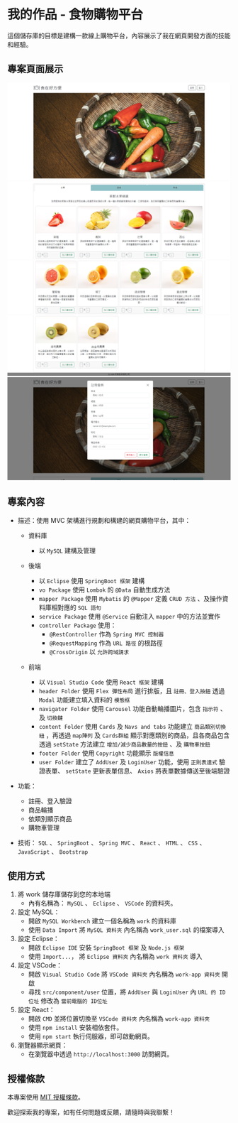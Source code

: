 # 我的作品 - 食物購物平台

這個儲存庫的目標是建構一款線上購物平台，內容展示了我在網頁開發方面的技能和經驗。

## 專案頁面展示
![示例圖片1](./showImages/ReactApp_01.png)
![示例圖片2](./showImages/ReactApp_02.png)
![示例圖片3](./showImages/ReactApp_03.png)
![示例圖片4](./showImages/ReactApp_04.png)
![示例圖片5](./showImages/ReactApp_05.png)

## 專案內容

- 描述：使用 MVC 架構進行規劃和構建的網頁購物平台，其中：

  - 資料庫
    - 以 `MySQL` 建構及管理
  
  - 後端
    - 以 `Eclipse` 使用 `SpringBoot 框架` 建構
    - `vo Package` 使用 `Lombok` 的 `@Data` 自動生成方法
    - `mapper Package` 使用 `Mybatis` 的 `@Mapper` 定義 `CRUD 方法` 、及操作資料庫相對應的 `SQL 語句`
    - `service Package` 使用 `@Service` 自動注入 `mapper` 中的方法並實作
    - `controller Package` 使用：
      - `@RestController` 作為 `Spring MVC 控制器`
      - `@RequestMapping` 作為 `URL 路徑` 的根路徑
      - `@CrossOrigin` 以 `允許跨域請求`
  
  - 前端
    - 以 `Visual Studio Code` 使用 `React 框架` 建構
    - `header Folder` 使用 `Flex 彈性布局` 進行排版，且 `註冊、登入按鈕` 透過 `Modal` 功能建立填入資料的 `模態框`
    - `navigater Folder` 使用 `Carousel` 功能自動輪播圖片，包含 `指示符` 、及 `切換鍵`
    - `content Folder` 使用 `Cards` 及 `Navs and tabs` 功能建立 `商品類別切換紐` ，再透過 `map陣列` 及 `Cards群組` 顯示對應類別的商品，且各商品包含透過 `setState` 方法建立 `增加/減少商品數量的按鈕` 、及 `購物車按鈕`
    - `footer Folder` 使用 `Copyright` 功能顯示 `版權信息`
    - `user Folder` 建立了 `AddUser` 及 `LoginUser` 功能，使用 `正則表達式` 驗證表單、 `setState` 更新表單信息、 `Axios` 將表單數據傳送至後端驗證
    
- 功能：
  - 註冊、登入驗證
  - 商品輪播
  - 依類別顯示商品
  - 購物車管理

- 技術： `SQL` 、 `SpringBoot` 、 `Spring MVC` 、 `React` 、 `HTML` 、 `CSS` 、 `JavaScript` 、 `Bootstrap`

## 使用方式
1. 將 work 儲存庫儲存到您的本地端
   - 內有名稱為： `MySQL` 、 `Eclipse` 、 `VSCode` 的資料夾。
2. 設定 MySQL：
   - 開啟 `MySQL Workbench` 建立一個名稱為 `work` 的資料庫
   - 使用 `Data Import` 將 `MySQL 資料夾` 內名稱為 `work_user.sql` 的檔案導入
3. 設定 Eclipse：
   - 開啟 `Eclipse IDE` 安裝 `SpringBoot 框架` 及 `Node.js 框架`
   - 使用 `Import...`， 將 `Eclipse 資料夾` 內名稱為 `work 資料夾` 導入
4. 設定 VSCode：
   - 開啟 `Visual Studio Code` 將 `VSCode 資料夾` 內名稱為 `work-app 資料夾` 開啟
   - 尋找 `src/component/user` 位置，將 `AddUser` 與 `LoginUser` 內 `URL 的 ID位址` 修改為 `當前電腦的 ID位址`
5. 設定 React：
   - 開啟 `CMD` 並將位置切換至 `VSCode 資料夾` 內名稱為 `work-app 資料夾`
   - 使用 `npm install` 安裝相依套件。
   - 使用 `npm start` 執行伺服器，即可啟動網頁。
6. 瀏覽器顯示網頁：
   - 在瀏覽器中透過 `http://localhost:3000` 訪問網頁。

## 授權條款
本專案使用 [MIT 授權條款](LICENSE)。

歡迎探索我的專案，如有任何問題或反饋，請隨時與我聯繫！
